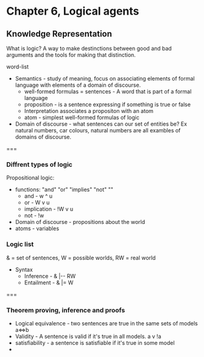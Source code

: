 # Chapter 6, Logical agents

## Knowledge Representation 



What is logic?
A way to make destinctions between good and bad arguments and the tools for making that distinction.

word-list
* Semantics - study of meaning, focus on associating elements of formal language with elements  of a domain of discourse.
  * well-formed formulas = sentences - A word that is part of a formal language
  * proposition - is a sentence expressing if something is true or false
  * Interpretation associates a propositon with an atom
  * atom - simplest well-formed formulas of logic
* Domain of discourse - what sentences can our set of entities be? Ex natural numbers, car colours, natural numbers are all exambles of domains of discourse.

===
### Diffrent types of logic

 Propositional logic:
  * functions: "and" "or" "implies" "not" ""
    * and - w ^ u
    * or  - W v u
    * implication - !W v u
    * not - !w
  * Domain of discourse - propositions about the world
  * atoms - variables
    
### Logic list

& = set of sentences, W = possible worlds, RW = real world
* Syntax
  * Inference - & |-- RW
  * Entailment - & |= W
  
===

### Theorem proving, inference and proofs

* Logical equivalence - two sentences are true in the same sets of models a<=>b
* Validity - A sentence is valid if it's true in all models. a v !a
* satisfiability - a sentence is satisfiable if it's true in some model
* 

